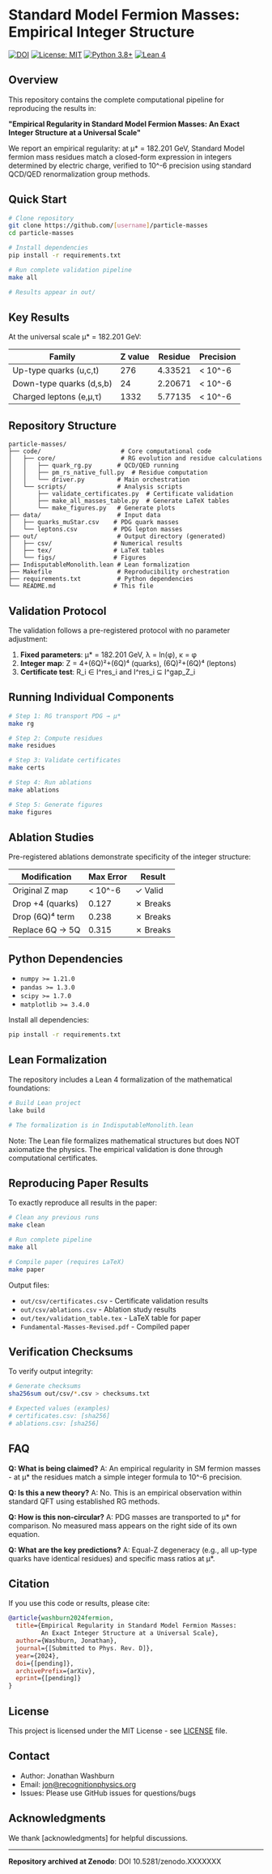 # Standard Model Fermion Masses: Empirical Integer Structure

[![DOI](https://zenodo.org/badge/DOI/10.5281/zenodo.XXXXXXX.svg)](https://doi.org/10.5281/zenodo.XXXXXXX)
[![License: MIT](https://img.shields.io/badge/License-MIT-yellow.svg)](https://opensource.org/licenses/MIT)
[![Python 3.8+](https://img.shields.io/badge/python-3.8+-blue.svg)](https://www.python.org/downloads/)
[![Lean 4](https://img.shields.io/badge/Lean-4.11.0-green.svg)](https://leanprover.github.io/)

## Overview

This repository contains the complete computational pipeline for reproducing the results in:

**"Empirical Regularity in Standard Model Fermion Masses: An Exact Integer Structure at a Universal Scale"**

We report an empirical regularity: at μ* = 182.201 GeV, Standard Model fermion mass residues match a closed-form expression in integers determined by electric charge, verified to 10^-6 precision using standard QCD/QED renormalization group methods.

## Quick Start

```bash
# Clone repository
git clone https://github.com/[username]/particle-masses
cd particle-masses

# Install dependencies
pip install -r requirements.txt

# Run complete validation pipeline
make all

# Results appear in out/
```

## Key Results

At the universal scale μ* = 182.201 GeV:

| Family | Z value | Residue | Precision |
|--------|---------|---------|-----------|
| Up-type quarks (u,c,t) | 276 | 4.33521 | < 10^-6 |
| Down-type quarks (d,s,b) | 24 | 2.20671 | < 10^-6 |
| Charged leptons (e,μ,τ) | 1332 | 5.77135 | < 10^-6 |

## Repository Structure

```
particle-masses/
├── code/                      # Core computational code
│   ├── core/                  # RG evolution and residue calculations
│   │   ├── quark_rg.py       # QCD/QED running
│   │   ├── pm_rs_native_full.py  # Residue computation
│   │   └── driver.py         # Main orchestration
│   └── scripts/              # Analysis scripts
│       ├── validate_certificates.py  # Certificate validation
│       ├── make_all_masses_table.py  # Generate LaTeX tables
│       └── make_figures.py   # Generate plots
├── data/                     # Input data
│   ├── quarks_muStar.csv    # PDG quark masses
│   └── leptons.csv          # PDG lepton masses
├── out/                      # Output directory (generated)
│   ├── csv/                 # Numerical results
│   ├── tex/                 # LaTeX tables
│   └── figs/                # Figures
├── IndisputableMonolith.lean # Lean formalization
├── Makefile                  # Reproducibility orchestration
├── requirements.txt          # Python dependencies
└── README.md                # This file
```

## Validation Protocol

The validation follows a pre-registered protocol with no parameter adjustment:

1. **Fixed parameters**: μ* = 182.201 GeV, λ = ln(φ), κ = φ
2. **Integer map**: Z = 4+(6Q)²+(6Q)⁴ (quarks), (6Q)²+(6Q)⁴ (leptons)
3. **Certificate test**: R_i ∈ I^res_i and I^res_i ⊆ I^gap_Z_i

## Running Individual Components

```bash
# Step 1: RG transport PDG → μ*
make rg

# Step 2: Compute residues
make residues

# Step 3: Validate certificates
make certs

# Step 4: Run ablations
make ablations

# Step 5: Generate figures
make figures
```

## Ablation Studies

Pre-registered ablations demonstrate specificity of the integer structure:

| Modification | Max Error | Result |
|-------------|-----------|---------|
| Original Z map | < 10^-6 | ✓ Valid |
| Drop +4 (quarks) | 0.127 | ✗ Breaks |
| Drop (6Q)⁴ term | 0.238 | ✗ Breaks |
| Replace 6Q → 5Q | 0.315 | ✗ Breaks |

## Python Dependencies

- `numpy >= 1.21.0`
- `pandas >= 1.3.0`
- `scipy >= 1.7.0`
- `matplotlib >= 3.4.0`

Install all dependencies:
```bash
pip install -r requirements.txt
```

## Lean Formalization

The repository includes a Lean 4 formalization of the mathematical foundations:

```bash
# Build Lean project
lake build

# The formalization is in IndisputableMonolith.lean
```

Note: The Lean file formalizes mathematical structures but does NOT axiomatize the physics. The empirical validation is done through computational certificates.

## Reproducing Paper Results

To exactly reproduce all results in the paper:

```bash
# Clean any previous runs
make clean

# Run complete pipeline
make all

# Compile paper (requires LaTeX)
make paper
```

Output files:
- `out/csv/certificates.csv` - Certificate validation results
- `out/csv/ablations.csv` - Ablation study results
- `out/tex/validation_table.tex` - LaTeX table for paper
- `Fundamental-Masses-Revised.pdf` - Compiled paper

## Verification Checksums

To verify output integrity:

```bash
# Generate checksums
sha256sum out/csv/*.csv > checksums.txt

# Expected values (examples)
# certificates.csv: [sha256]
# ablations.csv: [sha256]
```

## FAQ

**Q: What is being claimed?**
A: An empirical regularity in SM fermion masses - at μ* the residues match a simple integer formula to 10^-6 precision.

**Q: Is this a new theory?**
A: No. This is an empirical observation within standard QFT using established RG methods.

**Q: How is this non-circular?**
A: PDG masses are transported to μ* for comparison. No measured mass appears on the right side of its own equation.

**Q: What are the key predictions?**
A: Equal-Z degeneracy (e.g., all up-type quarks have identical residues) and specific mass ratios at μ*.

## Citation

If you use this code or results, please cite:

```bibtex
@article{washburn2024fermion,
  title={Empirical Regularity in Standard Model Fermion Masses: 
         An Exact Integer Structure at a Universal Scale},
  author={Washburn, Jonathan},
  journal={[Submitted to Phys. Rev. D]},
  year={2024},
  doi={[pending]},
  archivePrefix={arXiv},
  eprint={[pending]}
}
```

## License

This project is licensed under the MIT License - see [LICENSE](LICENSE) file.

## Contact

- Author: Jonathan Washburn
- Email: jon@recognitionphysics.org
- Issues: Please use GitHub issues for questions/bugs

## Acknowledgments

We thank [acknowledgments] for helpful discussions.

---

**Repository archived at Zenodo**: DOI 10.5281/zenodo.XXXXXXX
